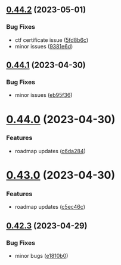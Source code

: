 ## [0.44.2](https://github.com/thecyberworld/thecyberhub.org/compare/v0.44.1...v0.44.2) (2023-05-01)


### Bug Fixes

* ctf certificate issue ([5fd8b6c](https://github.com/thecyberworld/thecyberhub.org/commit/5fd8b6c96e5b7f2a8603c9b597f747dc644480d8))
* minor issues ([9381e6d](https://github.com/thecyberworld/thecyberhub.org/commit/9381e6d28bdfd50564ec3f73b32082adb99af224))



## [0.44.1](https://github.com/thecyberworld/thecyberhub.org/compare/v0.44.0...v0.44.1) (2023-04-30)


### Bug Fixes

* minor issues ([eb95f36](https://github.com/thecyberworld/thecyberhub.org/commit/eb95f3655fa23d27de1ba033cba16302f39b293d))



# [0.44.0](https://github.com/thecyberworld/thecyberhub.org/compare/v0.43.0...v0.44.0) (2023-04-30)


### Features

* roadmap updates ([c6da284](https://github.com/thecyberworld/thecyberhub.org/commit/c6da284a1d620ea9c8ddfb4ff3b3b4e41fdad7b5))



# [0.43.0](https://github.com/thecyberworld/thecyberhub.org/compare/v0.42.3...v0.43.0) (2023-04-30)


### Features

* roadmap updates ([c5ec46c](https://github.com/thecyberworld/thecyberhub.org/commit/c5ec46ccad1d7c94b53bc276122e02f6604a3bb0))



## [0.42.3](https://github.com/thecyberworld/thecyberhub.org/compare/v0.42.2...v0.42.3) (2023-04-29)


### Bug Fixes

* minor bugs ([e1810b0](https://github.com/thecyberworld/thecyberhub.org/commit/e1810b06d7c84b56a257f2c7b422e4722bdb2249))




